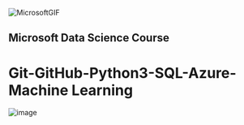 ![MicrosoftGIF](https://user-images.githubusercontent.com/100095709/228097408-370797bb-2c86-4547-9560-9db6698431d7.gif)

## Microsoft Data Science Course
# Git-GitHub-Python3-SQL-Azure-Machine Learning

![image](https://user-images.githubusercontent.com/100095709/228096972-c1a92a14-a617-4e15-bda8-26b3f49d4e67.png)

